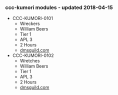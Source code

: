 ### ccc-kumori modules - updated 2018-04-15
* CCC-KUMORI-0101
  * Wreckers
  * William Beers
  * Tier 1
  * APL 3
  * 2 Hours
  * [dmsguild.com](http://www.dmsguild.com/product/226912/CCCKUMORI0101--Wreckers)
* CCC-KUMORI-0102
  * Wretches
  * William Beers
  * Tier 1
  * APL 3
  * 2 Hours
  * [dmsguild.com](http://www.dmsguild.com/product/226911/CCCKUMORI0102-Wretches)
